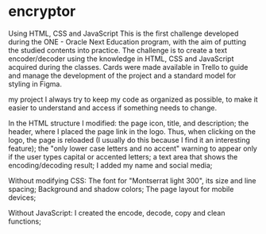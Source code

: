 # encryptor

Using HTML, CSS and JavaScript
This is the first challenge developed during the ONE - Oracle Next Education program, with the aim of putting the studied contents into practice.
The challenge is to create a text encoder/decoder using the knowledge in HTML, CSS and JavaScript acquired during the classes.
Cards were made available in Trello to guide and manage the development of the project and a standard model for styling in Figma.

my project
I always try to keep my code as organized as possible, to make it easier to understand and access if something needs to change.

In the HTML structure I modified:
the page icon, title, and description;
the header, where I placed the page link in the logo. Thus, when clicking on the logo, the page is reloaded (I usually do this because I find it an interesting feature);
the "only lower case letters and no accent" warning to appear only if the user types capital or accented letters;
a text area that shows the encoding/decoding result;
I added my name and social media;

Without modifying CSS:
The font for "Montserrat light 300", its size and line spacing;
Background and shadow colors;
The page layout for mobile devices;

Without JavaScript: 
I created the encode, decode, copy and clean functions;
